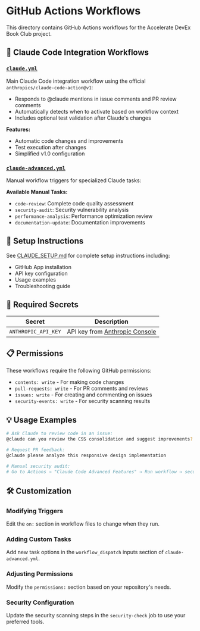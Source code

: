 # GitHub Actions Workflows

This directory contains GitHub Actions workflows for the Accelerate DevEx Book Club project.

## 🤖 Claude Code Integration Workflows

### [`claude.yml`](./claude.yml)
Main Claude Code integration workflow using the official `anthropics/claude-code-action@v1`:
- Responds to @claude mentions in issue comments and PR review comments
- Automatically detects when to activate based on workflow context
- Includes optional test validation after Claude's changes

**Features:**
- Automatic code changes and improvements
- Test execution after changes
- Simplified v1.0 configuration

### [`claude-advanced.yml`](./claude-advanced.yml)
Manual workflow triggers for specialized Claude tasks:

**Available Manual Tasks:**
- `code-review`: Complete code quality assessment
- `security-audit`: Security vulnerability analysis
- `performance-analysis`: Performance optimization review
- `documentation-update`: Documentation improvements

## 🚀 Setup Instructions

See [CLAUDE_SETUP.md](../CLAUDE_SETUP.md) for complete setup instructions including:
- GitHub App installation
- API key configuration
- Usage examples
- Troubleshooting guide

## 🔐 Required Secrets

| Secret | Description |
|--------|-------------|
| `ANTHROPIC_API_KEY` | API key from [Anthropic Console](https://console.anthropic.com/) |

## 📋 Permissions

These workflows require the following GitHub permissions:
- `contents: write` - For making code changes
- `pull-requests: write` - For PR comments and reviews
- `issues: write` - For creating and commenting on issues
- `security-events: write` - For security scanning results

## 💡 Usage Examples

```bash
# Ask Claude to review code in an issue:
@claude can you review the CSS consolidation and suggest improvements?

# Request PR feedback:
@claude please analyze this responsive design implementation

# Manual security audit:
# Go to Actions → "Claude Code Advanced Features" → Run workflow → security-audit
```

## 🛠️ Customization

### Modifying Triggers
Edit the `on:` section in workflow files to change when they run.

### Adding Custom Tasks
Add new task options in the `workflow_dispatch` inputs section of `claude-advanced.yml`.

### Adjusting Permissions
Modify the `permissions:` section based on your repository's needs.

### Security Configuration
Update the security scanning steps in the `security-check` job to use your preferred tools.